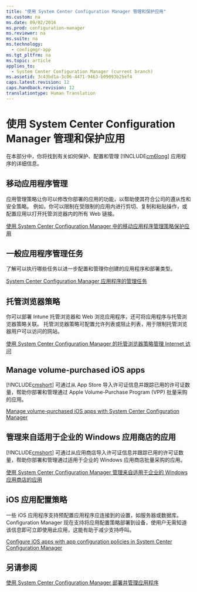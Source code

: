 ```yaml
---
title: "使用 System Center Configuration Manager 管理和保护应用"
ms.custom: na
ms.date: 09/02/2016
ms.prod: configuration-manager
ms.reviewer: na
ms.suite: na
ms.technology: 
  - configmgr-app
ms.tgt_pltfrm: na
ms.topic: article
applies_to: 
  - System Center Configuration Manager (current branch)
ms.assetid: 3c43bd1a-3c06-4471-9463-b09093b25ef4
caps.latest.revision: 12
caps.handback.revision: 12
translationtype: Human Translation
---
```

# 使用 System Center Configuration Manager 管理和保护应用
在本部分中，你将找到有关如何保护、配置和管理 [!INCLUDE[cm6long](../LocTest/includes/cm6long_md.md)] 应用程序的详细信息。  
  
## 移动应用程序管理  
 应用管理策略让你可以修改你部署的应用的功能，以帮助使其符合公司的遵从性和安全策略。 例如，你可以限制在受限制的应用内进行剪切、复制和粘贴操作，或配置应用以打开托管浏览器内的所有 Web 链接。  
  
 [使用 System Center Configuration Manager 中的移动应用程序管理策略保护应用](../LocTest/Protect-apps-using-mobile-application-management-policies-in-System-Center-Configuration-Manager.md)  
  
## 一般应用程序管理任务  
 了解可以执行哪些任务以进一步配置和管理你创建的应用程序和部署类型。  
  
 [System Center Configuration Manager 应用程序的管理任务](../LocTest/Management-tasks-for-System-Center-Configuration-Manager-applications.md)  
  
## 托管浏览器策略  
 你可以部署 Intune 托管浏览器和 Web 浏览应用程序，还可将应用程序与托管浏览器策略关联。 托管浏览器策略可配置允许列表或阻止列表，用于限制托管浏览器用户可以访问的网站。  
  
 [使用 System Center Configuration Manager 的托管浏览器策略管理 Internet 访问](../LocTest/Manage-Internet-access-using-managed-browser-policies-with-System-Center-Configuration-Manager.md)  
  
## Manage volume-purchased iOS apps  
 [!INCLUDE[cmshort](../LocTest/includes/cmshort_md.md)] 可通过从 App Store 导入许可证信息并跟踪已用的许可证数量，帮助你部署和管理通过 Apple Volume-Purchase Program (VPP) 批量采购的应用。  
  
 [Manage volume-purchased iOS apps with System Center Configuration Manager](../LocTest/Manage-volume-purchased-iOS-apps-with-System-Center-Configuration-Manager.md)  
 
 ## 管理来自适用于企业的 Windows 应用商店的应用
 [!INCLUDE[cmshort](../LocTest/includes/cmshort_md.md)] 可通过从应用商店导入许可证信息并跟踪已用的许可证数量，帮助你部署和管理通过适用于企业的 Windows 应用商店批量采购的应用。  
 
 [使用 System Center Configuration Manager 管理来自适用于企业的 Windows 应用商店的应用](../LocTest\Manage-apps-from-the-Windows-Store-for-Business-with-System-Center-Configuration-Manager.md)
  
## iOS 应用配置策略  
 一些 iOS 应用程序支持预配置应用程序应连接到的设置，如服务器或数据库。 Configuration Manager 现在支持将应用配置策略部署到设备，使用户无需知道该信息即可立即使用此应用，这能有助于减少支持呼叫。  
  
 [Configure iOS apps with app configuration policies in System Center Configuration Manager](../LocTest/Configure-iOS-apps-with-app-configuration-policies-in-System-Center-Configuration-Manager.md)  
  
## 另请参阅  
 [使用 System Center Configuration Manager 部署并管理应用程序](../LocTest/Deploy-and-manage-applications-with-System-Center-Configuration-Manager.md)